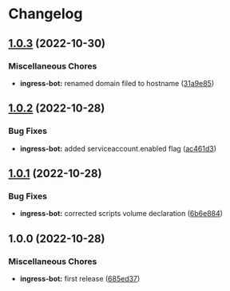 # Changelog

## [1.0.3](https://github.com/ptonini/helm-charts/compare/ingress-bot-v1.0.2...ingress-bot-v1.0.3) (2022-10-30)


### Miscellaneous Chores

* **ingress-bot:** renamed domain filed to hostname ([31a9e85](https://github.com/ptonini/helm-charts/commit/31a9e856b82d81c43fa6b3e927e19b65520b7e7a))

## [1.0.2](https://github.com/ptonini/helm-charts/compare/ingress-bot-v1.0.1...ingress-bot-v1.0.2) (2022-10-28)


### Bug Fixes

* **ingress-bot:** added serviceaccount.enabled flag ([ac461d3](https://github.com/ptonini/helm-charts/commit/ac461d3d2e3ce014b07f9fe53ce0a56cd45785a8))

## [1.0.1](https://github.com/ptonini/helm-charts/compare/ingress-bot-v1.0.0...ingress-bot-v1.0.1) (2022-10-28)


### Bug Fixes

* **ingress-bot:** corrected scripts volume declaration ([6b6e884](https://github.com/ptonini/helm-charts/commit/6b6e884240b3964567474e0a783c6aeb135c8586))

## 1.0.0 (2022-10-28)


### Miscellaneous Chores

* **ingress-bot:** first release ([685ed37](https://github.com/ptonini/helm-charts/commit/685ed37a6e1ac53d005fe67a71dbc9ce0fc4d1eb))
